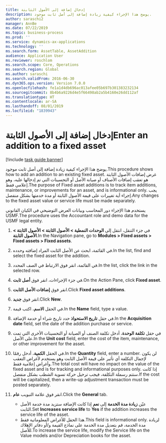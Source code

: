 ```yaml
---
title: إدخال إضافة إلى الأصول الثابتة
description: يوضح هذا الإجراء كيفية زيادة إضافة إلى أصل ثابت موجود.
author: saraschi2
manager: AnnBe
ms.date: 07/22/2019
ms.topic: business-process
ms.prod: ''
ms.service: dynamics-ax-applications
ms.technology: ''
ms.search.form: AssetTable, AssetAddition
audience: Application User
ms.reviewer: roschlom
ms.search.scope: Core, Operations
ms.search.region: Global
ms.author: saraschi
ms.search.validFrom: 2016-06-30
ms.dyn365.ops.version: Version 7.0.0
ms.openlocfilehash: fe1a1d4db696ac013afee05b697b301383232134
ms.sourcegitcommit: 8b4b6a9226d4e5f66498ab2a5b4160e26dd112af
ms.translationtype: HT
ms.contentlocale: ar-SA
ms.lasthandoff: 08/01/2019
ms.locfileid: "1839943"
---
```

# <a name="enter-an-addition-to-a-fixed-asset"></a><span data-ttu-id="f753e-103">إدخال إضافة إلى الأصول الثابتة</span><span class="sxs-lookup"><span data-stu-id="f753e-103">Enter an addition to a fixed asset</span></span>

[!include [task guide banner](../../includes/task-guide-banner.md)]

<span data-ttu-id="f753e-104">يوضح هذا الإجراء كيفية زيادة إضافة إلى أصل ثابت موجود.</span><span class="sxs-lookup"><span data-stu-id="f753e-104">This procedure shows how to add an addition to an existing fixed asset.</span></span> <span data-ttu-id="f753e-105">غرض إضافات الأصول الثابتة هو تعقب إضافات الأصناف أو صيانة الأصل أو التحسينات التي تم إدخالها عليه، وهو إعلامي فقط.</span><span class="sxs-lookup"><span data-stu-id="f753e-105">The purpose of Fixed asset additions is to track item additions, maintenance, or improvements for an asset, and is informational only.</span></span> <span data-ttu-id="f753e-106">يجب إجراء أية تغييرات على قيمة الأصول الثابتة أو مدة خدمتها بشكل منفصل.</span><span class="sxs-lookup"><span data-stu-id="f753e-106">Any changes to the fixed asset value or service life must be made separately.</span></span>   

<span data-ttu-id="f753e-107">يستخدم هذا الإجراء دور المحاسب وبيانات العرض التوضيحي في الكيان القانوني USMF.</span><span class="sxs-lookup"><span data-stu-id="f753e-107">The procedure uses the Accountant role and demo data for the USMF legal entity.</span></span>

1. <span data-ttu-id="f753e-108">في جزء التنقل، انتقل إلى **الوحدات النمطية > الأصول الثابتة > الأصول الثابتة > الأصول الثابتة‬**.</span><span class="sxs-lookup"><span data-stu-id="f753e-108">In the Navigation pane, go to **Modules > Fixed assets > Fixed assets > Fixed assets**.</span></span>
2. <span data-ttu-id="f753e-109">في القائمة، ابحث عن الأصل الثابت المراد إضافته وحدده.</span><span class="sxs-lookup"><span data-stu-id="f753e-109">In the list, find and select the fixed asset for the addition.</span></span>
3. <span data-ttu-id="f753e-110">في القائمة، انقر فوق الارتباط في الصف المحدد.</span><span class="sxs-lookup"><span data-stu-id="f753e-110">In the list, click the link in the selected row.</span></span>
4. <span data-ttu-id="f753e-111">في جزء الإجراءات، انقر فوق **أصل ثابت**.</span><span class="sxs-lookup"><span data-stu-id="f753e-111">On the Action Pane, click **Fixed asset**.</span></span>
5. <span data-ttu-id="f753e-112">انقر فوق **إضافات الأصل الثابت**.</span><span class="sxs-lookup"><span data-stu-id="f753e-112">Click **Fixed asset additions**.</span></span>
6. <span data-ttu-id="f753e-113">انقر فوق **جديد**.</span><span class="sxs-lookup"><span data-stu-id="f753e-113">Click **New**.</span></span>
7. <span data-ttu-id="f753e-114">في الحقل **الاسم**، اكتب قيمة.</span><span class="sxs-lookup"><span data-stu-id="f753e-114">In the **Name** field, type a value.</span></span>
8. <span data-ttu-id="f753e-115">في حقل **تاريخ الاستحواذ** حدد تاريخ شراء أو خدمة الإضافة.</span><span class="sxs-lookup"><span data-stu-id="f753e-115">In the **Acquisition date** field, set the date of the addition purchase or service.</span></span>
9. <span data-ttu-id="f753e-116">في حقل **تكلفة الوحدة**، أدخل تكلفة الصنف أو الصيانة أو التحسينات الأخرى التي تمت على الأصل.</span><span class="sxs-lookup"><span data-stu-id="f753e-116">In the **Unit cost** field, enter the cost of the item, maintenance, or other improvement for the asset.</span></span>
10. <span data-ttu-id="f753e-117">في الحقل **الكمية**، أدخل رقمًا.</span><span class="sxs-lookup"><span data-stu-id="f753e-117">In the **Quantity** field, enter a number.</span></span> <span data-ttu-id="f753e-118">لن يكون لإجمال التكلفة أي تأثير على قيمة الأصل الثابت وهو يستخدم لأغراض التعقب وأغراض إعلامية فقط.</span><span class="sxs-lookup"><span data-stu-id="f753e-118">The total cost will have no impact on the value of the fixed asset and is for tracking and informational purposes only.</span></span> <span data-ttu-id="f753e-119">إذا كانت ستتم رسملة التكلفة، فيجب ترحيل حركة تسوية الشطب بشكل منفصل.</span><span class="sxs-lookup"><span data-stu-id="f753e-119">If the cost will be capitalized, then a write-up adjustment transaction must be posted separately.</span></span>  
11. <span data-ttu-id="f753e-120">انقر فوق علامة التبويب **عام**.</span><span class="sxs-lookup"><span data-stu-id="f753e-120">Click the **General** tab.</span></span>

    * <span data-ttu-id="f753e-121">عيّن **زيادة مدة الخدمة** إلى **نعم** إذا كانت الإضافة ستزيد مدة خدمة الأصل الثابت.</span><span class="sxs-lookup"><span data-stu-id="f753e-121">Set **Increases service life** to **Yes** if the addition increases the service life of the asset.</span></span>  
    * <span data-ttu-id="f753e-122">هذا الحقل للأغراض المعلوماتية فقط.</span><span class="sxs-lookup"><span data-stu-id="f753e-122">This field is informational only.</span></span> <span data-ttu-id="f753e-123">لزيادة مدة الخدمة، قم بتعديل مدة الخدمة على نماذج القيمة و/أو دفاتر الإهلاك للأصل.</span><span class="sxs-lookup"><span data-stu-id="f753e-123">To increase the service life, modify the Service life on the Value models and/or Depreciation books for the asset.</span></span>  

